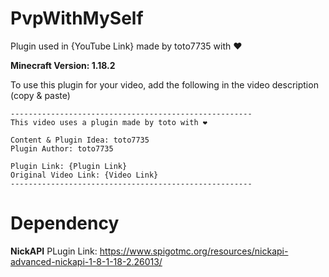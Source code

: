 # PvpWithMySelf

Plugin used in {YouTube Link} made by toto7735 with ❤

**Minecraft Version: 1.18.2**

To use this plugin for your video, add the following in the video description (copy & paste)

```
------------------------------------------------------
This video uses a plugin made by toto with ❤

Content & Plugin Idea: toto7735
Plugin Author: toto7735

Plugin Link: {Plugin Link}
Original Video Link: {Video Link}
------------------------------------------------------
```

# Dependency

**NickAPI**
PLugin Link: https://www.spigotmc.org/resources/nickapi-advanced-nickapi-1-8-1-18-2.26013/
